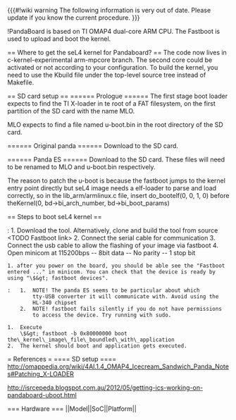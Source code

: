 {{{\#!wiki warning The following information is very out of date. Please
update if you know the current procedure. }}}

!PandaBoard is based on TI OMAP4 dual-core ARM CPU. The Fastboot is used
to upload and boot the kernel.

== Where to get the seL4 kernel for Pandaboard? == The code now lives in
c-kernel-experimental arm-mpcore branch. The second core could be
activated or not according to your configuration. To build the kernel,
you need to use the Kbuild file under the top-level source tree instead
of Makefile.

== SD card setup == ====== Prologue ====== The first stage boot loader
expects to find the TI X-loader in te root of a FAT filesystem, on the
first partition of the SD card with the name MLO.

MLO expects to find a file named u-boot.bin in the root directory of the
SD card.

====== Original panda ====== Download to the SD card.

====== Panda ES ====== Download to the SD card. These files will need to
be renamed to MLO and u-boot.bin respectively.

The reason to patch the u-boot is because the fastboot jumps to the
kernel entry point directly but seL4 image needs a elf-loader to parse
and load correctly, so in the lib\_arm/armlinux.c file, insert
do\_bootelf(0, 0, 1, 0) before theKernel(0, bd-&gt;bi\_arch\_number,
bd-&gt;bi\_boot\_params)

== Steps to boot seL4 kernel ==

:   1.  Download the tool. Alternatively, clone and build the tool from
        source &lt;TODO Fastboot link&gt;
    2.  Connect the serial cable for communication
    3.  Connect the usb cable to allow the flashing of your image via
        fastboot
    4.  Open minicom at 115200bps -- 8bit data -- No parity -- 1 stop
        bit

    1. after you power on the board, you should be able see the "Fastboot entered ..." in minicom. You can check that the device is ready by using "\$&gt; fastboot devices".

    :   1.  NOTE! The panda ES seems to be particular about which
            tty-USB converter it will communicate with. Avoid using the
            HL-340 chipset
        2.  NOTE! fastboot fails silently if you do not have permissions
            to access the device. Try running with sudo.

    1.  Execute
        \$&gt; fastboot -b 0x80000000 boot the\_kernel\_image\_file\_boundled\_with\_application
    2.  The kernel should boot and application gets executed.

= References = ==== SD setup ====
<http://omappedia.org/wiki/4AI.1.4_OMAP4_Icecream_Sandwich_Panda_Notes#Patching_X-LOADER>

<http://isrcepeda.blogspot.com.au/2012/05/getting-ics-working-on-pandaboard-uboot.html>

=== Hardware === ||Model||SoC||Platform||
